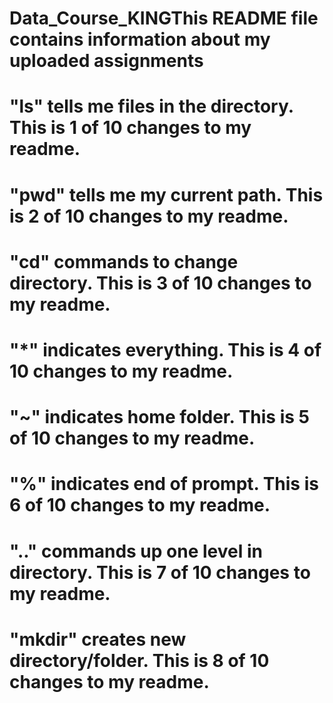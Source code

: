 # Data_Course_KINGThis README file contains information about my uploaded assignments
# "ls" tells me files in the directory. This is 1 of 10 changes to my readme.
# "pwd" tells me my current path. This is 2 of 10 changes to my readme.
# "cd" commands to change directory. This is 3 of 10 changes to my readme.
# "*" indicates everything. This is 4 of 10 changes to my readme.
# "~" indicates home folder. This is 5 of 10 changes to my readme.
# "%" indicates end of prompt. This is 6 of 10 changes to my readme.
# ".." commands up one level in directory. This is 7 of 10 changes to my readme.
# "mkdir" creates new directory/folder. This is 8 of 10 changes to my readme.
